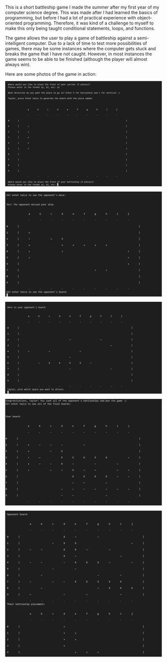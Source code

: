 This is a short battleship game I made the summer after my first year of my computer science degree. This was made after I had learned the basics of programming, but before I had a lot of practical experience with object-oriented programming. Therefore, it was kind of a challenge to myself to make this only being taught conditional statements, loops, and functions. 

The game allows the user to play a game of battleship against a semi-intelligent computer. Due to a lack of time to test more possibilities of games, there may be some instances where the computer gets stuck and breaks the game that I have not caught. However, in most instances the game seems to be able to be finished (although the player will almost always win).

Here are some photos of the game in action: 

![Alt text](https://github.com/Taylor-Girard/Battleship/blob/main/images/Battleship1.PNG)

![Alt text](https://github.com/Taylor-Girard/Battleship/blob/main/images/Battleship2.PNG)

![Alt text](https://github.com/Taylor-Girard/Battleship/blob/main/images/Battleship3.PNG)

![Alt text](https://github.com/Taylor-Girard/Battleship/blob/main/images/Battleship4.PNG)

![Alt text](https://github.com/Taylor-Girard/Battleship/blob/main/images/Battleship5.PNG)


